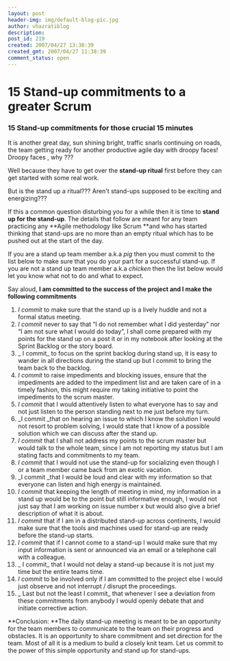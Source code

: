 ```yaml
---
layout: post
header-img: img/default-blog-pic.jpg
author: vhazratiblog
description: 
post_id: 219
created: 2007/04/27 13:38:39
created_gmt: 2007/04/27 11:38:39
comment_status: open
---
```


# 15 Stand-up commitments to a greater Scrum

### 15 Stand-up commitments for those crucial 15 minutes

It is another great day, sun shining bright, traffic snarls continuing on roads, the team getting ready for another productive agile day with droopy faces! Droopy faces , why ???

Well because they have to get over the **stand-up ritual** first before they can get started with some real work.

But is the stand up a ritual??? Aren't stand-ups supposed to be exciting and energizing???

If this a common question disturbing you for a while then it is time to **stand up for the stand-up**. The details that follow are meant for any team practicing any **Agile methodology like Scrum **and who has started thinking that stand-ups are no more than an empty ritual which has to be pushed out at the start of the day. 

If you are a stand up team member a.k.a _pig_ then you must commit to the list below to make sure that you do your part for a successful stand-up. If you are not a stand up team member a.k.a _chicken_ then the list below would let you know what not to do and what to expect.

Say aloud, **I am committed to the success of the project and I make the following commitments**

  1. _I commit_ to make sure that the stand up is a lively huddle and not a formal status meeting.
  2. _I commit_ never to say that “I do not remember what I did yesterday” nor “I am not sure what I would do today”, I shall come prepared with my points for the stand up on a post it or in my notebook after looking at the Sprint Backlog or the story board.
  3. _ I commit_ to focus on the sprint backlog during stand up, it is easy to wander in all directions during the stand up but I commit to bring the team back to the backlog.
  4. _I commit_ to raise impediments and blocking issues, ensure that the impediments are added to the impediment list and are taken care of in a timely fashion, this might require my taking initiative to point the impediments to the scrum master.
  5. _I commit_ that I would attentively listen to what everyone has to say and not just listen to the person standing next to me just before my turn.
  6. _I commit _that on hearing an issue to which I know the solution I would not resort to problem solving, I would state that I know of a possible solution which we can discuss after the stand up.
  7. _I commit_ that I shall not address my points to the scrum master but would talk to the whole team, since I am not reporting my status but I am stating facts and commitments to my team.
  8. _I commit_ that I would not use the stand-up for socializing even though I or a team member came back from an exotic vacation.
  9. _I commit _that I would be loud and clear with my information so that everyone can listen and high energy is maintained. 
  10. _I commit_ that keeping the length of meeting in mind, my information in a stand up would be to the point but still informative enough, I would not just say that I am working on issue number x but would also give a brief description of what it is about.
  11. _I commit_ that if I am in a distributed stand-up across continents, I would make sure that the tools and machines used for stand-up are ready before the stand-up starts.
  12. _I commit_ that if I cannot come to a stand-up I would make sure that my input information is sent or announced via an email or a telephone call with a colleague. 
  13. _ I commit_ that I would not delay a stand-up because it is not just my time but the entire teams time.
  14. _I commit_ to be involved only if I am committed to the project else I would just observe and not interrupt / disrupt the proceedings.
  15. _ Last but not the least I commit_ that whenever I see a deviation from these commitments from anybody I would openly debate that and initiate corrective action.

**Conclusion: **The daily stand-up meeting is meant to be an opportunity for the team members to communicate to the team on their progress and obstacles. It is an opportunity to share commitment and set direction for the team. Most of all it is a medium to build a closely knit team. Let us commit to the power of this simple opportunity and stand up for stand-ups.